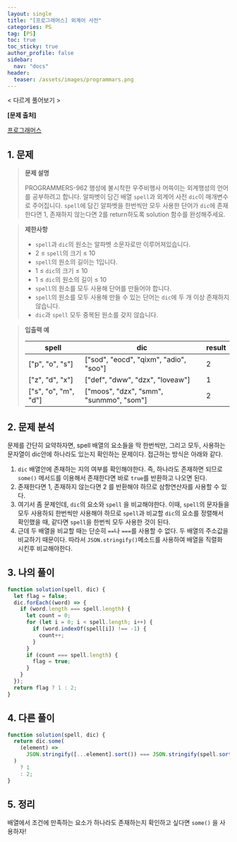 ```yaml
---
layout: single
title: "[프로그래머스] 외계어 사전"
categories: PS
tag: [PS]
toc: true
toc_sticky: true
author_profile: false
sidebar:
  nav: "docs"
header:
  teaser: /assets/images/programmars.png
---
```


< 다르게 풀어보기 >

**[문제 출처]**

[프로그래머스](https://school.programmers.co.kr/learn/courses/30/lessons/120869)

## 1. 문제

> **문제 설명**
>
> PROGRAMMERS-962 행성에 불시착한 우주비행사 머쓱이는 외계행성의 언어를 공부하려고 합니다. 알파벳이 담긴 배열 `spell`과 외계어 사전 `dic`이 매개변수로 주어집니다. `spell`에 담긴 알파벳을 한번씩만 모두 사용한 단어가 `dic`에 존재한다면 1, 존재하지 않는다면 2를 return하도록 solution 함수를 완성해주세요.

> **제한사항**
>
> - `spell`과 `dic`의 원소는 알파벳 소문자로만 이루어져있습니다.
> - 2 ≤ `spell`의 크기 ≤ 10
> - `spell`의 원소의 길이는 1입니다.
> - 1 ≤ `dic`의 크기 ≤ 10
> - 1 ≤ `dic`의 원소의 길이 ≤ 10
> - `spell`의 원소를 모두 사용해 단어를 만들어야 합니다.
> - `spell`의 원소를 모두 사용해 만들 수 있는 단어는 `dic`에 두 개 이상 존재하지 않습니다.
> - `dic`과 `spell` 모두 중복된 원소를 갖지 않습니다.

> **입출력 예**
>
> | spell                | dic                                     | result |
> | -------------------- | --------------------------------------- | ------ |
> | ["p", "o", "s"]      | ["sod", "eocd", "qixm", "adio", "soo"]  | 2      |
> | ["z", "d", "x"]      | ["def", "dww", "dzx", "loveaw"]         | 1      |
> | ["s", "o", "m", "d"] | ["moos", "dzx", "smm", "sunmmo", "som"] | 2      |

## 2. 문제 분석

문제를 간단히 요약하자면, spell 배열의 요소들을 딱 한번씩만, 그리고 모두, 사용하는 문자열이 dic안에 하나라도 있는지 확인하는 문제이다. 접근하는 방식은 아래와 같다.

1. `dic` 배열안에 존재하는 지의 여부를 확인해야한다. 즉, 하나라도 존재하면 되므로 `some()` 메서드를 이용해서 존재한다면 바로 `true`를 반환하고 나오면 된다.
2. 존재한다면 1, 존재하지 않는다면 2 를 반환해야 하므로 삼항연산자를 사용할 수 있다.
3. 여기서 좀 문제인데, `dic`의 요소와 `spell` 을 비교해야한다. 이때, `spell`의 문자들을 모두 사용하되 한번씩만 사용해야 하므로 `spell`과 비교할 `dic`의 요소를 정렬해서 확인했을 때, 같다면 `spell`을 한번씩 모두 사용한 것이 된다.
4. 근데 두 배열을 비교할 때는 단순히 `==`나 `===`를 사용할 수 없다. 두 배열의 주소값을 비교하기 때문이다. 따라서 `JSON.stringify()`메소드를 사용하여 배열을 직렬화 시킨후 비교해야한다.

## 3. 나의 풀이

```js
function solution(spell, dic) {
  let flag = false;
  dic.forEach((word) => {
    if (word.length === spell.length) {
      let count = 0;
      for (let i = 0; i < spell.length; i++) {
        if (word.indexOf(spell[i]) !== -1) {
          count++;
        }
      }
      if (count === spell.length) {
        flag = true;
      }
    }
  });
  return flag ? 1 : 2;
}
```

## 4. 다른 풀이

```js
function solution(spell, dic) {
  return dic.some(
    (element) =>
      JSON.stringify([...element].sort()) === JSON.stringify(spell.sort())
  )
    ? 1
    : 2;
}
```

## 5. 정리

배열에서 조건에 만족하는 요소가 하나라도 존재하는지 확인하고 싶다면 `some()` 을 사용하자!
